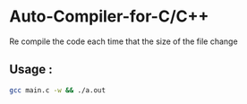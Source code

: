 # Auto-Compiler-for-C/C++

Re compile the code each time that the size of the file change

## Usage :
```bash
gcc main.c -w && ./a.out 
```
